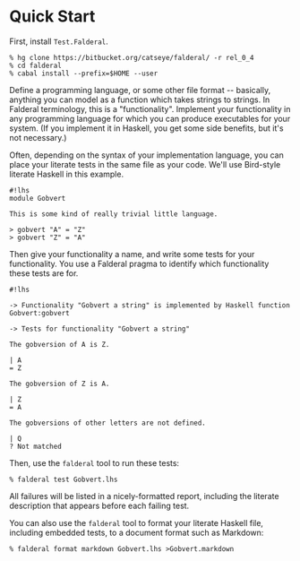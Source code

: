 Quick Start
===========

First, install `Test.Falderal`.

    % hg clone https://bitbucket.org/catseye/falderal/ -r rel_0_4
    % cd falderal
    % cabal install --prefix=$HOME --user

Define a programming language, or some other file format -- basically,
anything you can model as a function which takes strings to strings.  In
Falderal terminology, this is a "functionality".  Implement your
functionality in any programming language for which you can produce
executables for your system.  (If you implement it in Haskell, you get
some side benefits, but it's not necessary.)

Often, depending on the syntax of your implementation language, you can
place your literate tests in the same file as your code.  We'll use
Bird-style literate Haskell in this example.

    #!lhs
    module Gobvert

    This is some kind of really trivial little language.

    > gobvert "A" = "Z"
    > gobvert "Z" = "A"

Then give your functionality a name, and write some tests for your
functionality.  You use a Falderal pragma to identify which functionality
these tests are for.

    #!lhs

    -> Functionality "Gobvert a string" is implemented by Haskell function Gobvert:gobvert

    -> Tests for functionality "Gobvert a string"

    The gobversion of A is Z.

    | A
    = Z

    The gobversion of Z is A.

    | Z
    = A

    The gobversions of other letters are not defined.

    | Q
    ? Not matched

Then, use the `falderal` tool to run these tests:

    % falderal test Gobvert.lhs

All failures will be listed in a nicely-formatted report, including the
literate description that appears before each failing test.

You can also use the `falderal` tool to format your literate Haskell
file, including embedded tests, to a document format such as Markdown:

    % falderal format markdown Gobvert.lhs >Gobvert.markdown
